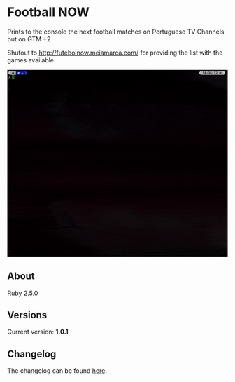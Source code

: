 # Football NOW

Prints to the console the next football matches on Portuguese TV Channels but on GTM +2

Shutout to http://futebolnow.meiamarca.com/ for providing the list with the games available

![Demo gif](https://github.com/wmanica/football_now/blob/master/blob/preview.gif)


## About

Ruby 2.5.0

## Versions

Current version: **1.0.1**

## Changelog

The changelog can be found [here](changelog.md).
